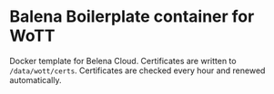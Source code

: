 # Balena Boilerplate container for WoTT

Docker template for Belena Cloud. Certificates are written to `/data/wott/certs`. Certificates are checked every hour and renewed automatically.
